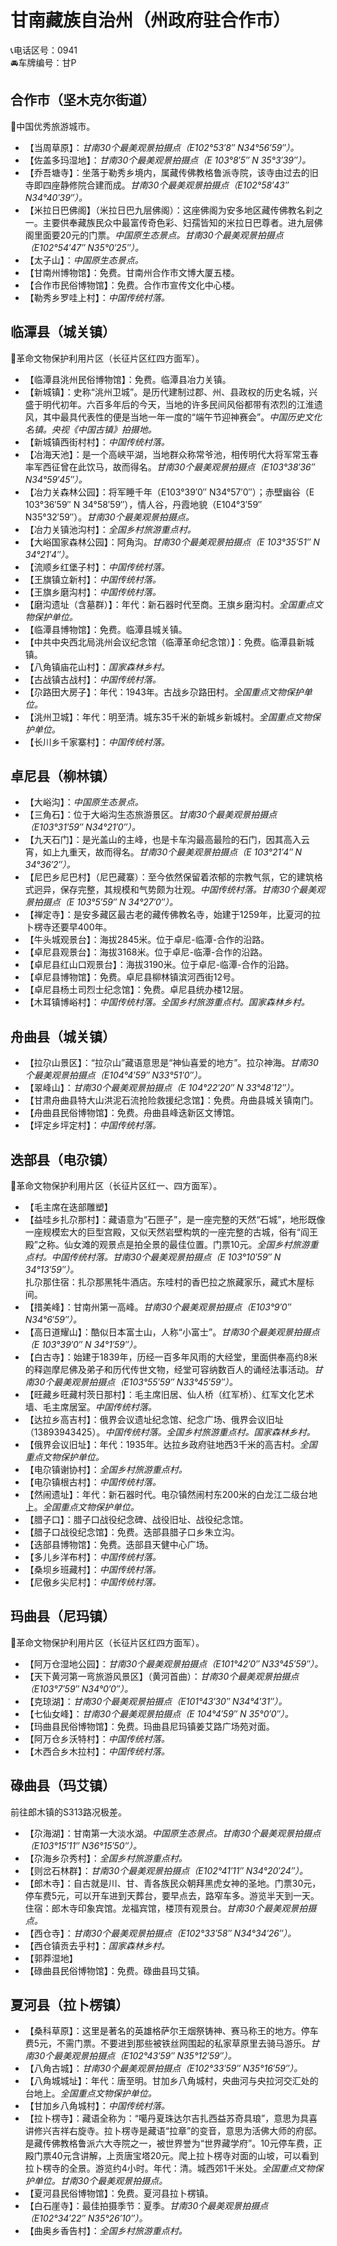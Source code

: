 # 甘南藏族自治州（州政府驻合作市）  
📞电话区号：0941  
🚘车牌编号：甘P  
  
## 合作市（坚木克尔街道）  
🏅中国优秀旅游城市。   
  
* 【当周草原】：*甘南30个最美观景拍摄点（E102°53′8″ N34°56′59″）。*  
* 【佐盖多玛湿地】：*甘南30个最美观景拍摄点（E 103°8′5″ N 35°3′39″）。*  
* 【乔吾塘寺】：坐落于勒秀乡境内，属藏传佛教格鲁派寺院，该寺由过去的旧寺即四座静修院合建而成。*甘南30个最美观景拍摄点（E102°58′43″ N34°40′39″）。*  
* 【米拉日巴佛阁】（米拉日巴九层佛阁）：这座佛阁为安多地区藏传佛教名刹之一。主要供奉藏族民众中最富传奇色彩、妇孺皆知的米拉日巴尊者。进九层佛阁里面要20元的门票。*中国原生态景点。甘南30个最美观景拍摄点（E102°54′47″ N35°0′25″）。*  
* 【太子山】：*中国原生态景点。*  
* 【甘南州博物馆】：免费。甘南州合作市文博大厦五楼。   
* 【合作市民俗博物馆】：免费。合作市宣传文化中心楼。   
* 【勒秀乡罗哇上村】：*中国传统村落。*  

## 临潭县（城关镇）  
🚩革命文物保护利用片区（长征片区红四方面军）。   
  
* 【临潭县洮州民俗博物馆】：免费。临潭县冶力关镇。   
* 【新城镇】：史称“洮州卫城”。是历代建制过郡、州、县政权的历史名城，兴盛于明代初年。六百多年后的今天，当地的许多民间风俗都带有浓烈的江淮遗风，其中最具代表性的便是当地一年一度的“端午节迎神赛会”。*中国历史文化名镇。央视《中国古镇》拍摄地。*  
* 【新城镇西街村村】：*中国传统村落。*  
* 【冶海天池】：是一个高峡平湖，当地群众称常爷池，相传明代大将军常玉春率军西征曾在此饮马，故而得名。*甘南30个最美观景拍摄点（E103°38′36″ N34°59′45″）。*  
* 【冶力关森林公园】：将军睡千年（E103°39′0″ N34°57′0″）；赤壁幽谷（E 103°36′59″ N 34°58′59″），情人谷，丹霞地貌（E104°3′59″ N35°32′59″）。*甘南30个最美观景拍摄点。*  
* 【冶力关镇池沟村】：*全国乡村旅游重点村。*   
* 【大峪国家森林公园】：阿角沟。*甘南30个最美观景拍摄点（E 103°35′51″ N 34°21′4″）。*  
* 【流顺乡红堡子村】：*中国传统村落。*  
* 【王旗镇立新村】：*中国传统村落。*  
* 【王旗乡磨沟村】：*中国传统村落。*  
* 【磨沟遗址（含墓群）】：年代：新石器时代至商。王旗乡磨沟村。*全国重点文物保护单位。*  
* 【临潭县博物馆】：免费。临潭县城关镇。   
* 【中共中央西北局洮州会议纪念馆（临潭革命纪念馆）】：免费。临潭县新城镇。   
* 【八角镇庙花山村】：*国家森林乡村。*  
* 【古战镇古战村】：*中国传统村落。*  
* 【尕路田大房子】：年代：1943年。古战乡尕路田村。*全国重点文物保护单位。*  
* 【洮州卫城】：年代：明至清。城东35千米的新城乡新城村。*全国重点文物保护单位。*    
* 【长川乡千家寨村】：*中国传统村落。*  

## 卓尼县（柳林镇）  
* 【大峪沟】：*中国原生态景点。*  
* 【三角石】：位于大峪沟生态旅游景区。*甘南30个最美观景拍摄点（E103°31′59″ N34°21′0″）。*  
* 【九天石门】：是光盖山的主峰，也是卡车沟最高最险的石门，因其高入云宵，如上九重天，故而得名。*甘南30个最美观景拍摄点（E 103°21′4″ N 34°36′2″）。*  
* 【尼巴乡尼巴村】（尼巴藏寨）：至今依然保留着浓郁的宗教气氛，它的建筑格式迥异，保存完整，其规模和气势颇为壮观。*中国传统村落。甘南30个最美观景拍摄点（E 103°5′59″ N 34°27′0″）。*  
* 【禅定寺】：是安多藏区最古老的藏传佛教名寺，始建于1259年，比夏河的拉卜楞寺还要早400年。   
* 【牛头城观景台】：海拔2845米。位于卓尼-临潭-合作的沿路。   
* 【卓尼县观景台】：海拔3168米。位于卓尼-临潭-合作的沿路。   
* 【卓尼县红山口观景台】：海拔3190米。位于卓尼-临潭-合作的沿路。   
* 【卓尼县博物馆】：免费。卓尼县柳林镇滨河西街12号。   
* 【卓尼县杨土司烈士纪念馆】：免费。卓尼县统办楼12层。   
* 【木耳镇博峪村】：*中国传统村落。全国乡村旅游重点村。国家森林乡村。*  

## 舟曲县（城关镇）  
* 【拉尕山景区】：“拉尕山”藏语意思是“神仙喜爱的地方”。拉尕神海。*甘南30个最美观景拍摄点（E104°4′59″ N33°51′0″）。*  
* 【翠峰山】：*甘南30个最美观景拍摄点（E 104°22′20″ N 33°48′12″）。*  
* 【甘肃舟曲县特大山洪泥石流抢险救援纪念馆】：免费。舟曲县城关镇南门。   
* 【舟曲县民俗博物馆】：免费。舟曲县峰迭新区文博馆。   
* 【坪定乡坪定村】：*中国传统村落。*  

## 迭部县（电尕镇）  
🚩革命文物保护利用片区（长征片区红一、四方面军）。   
  
* 【毛主席在迭部雕塑】  
* 【益哇乡扎尕那村】：藏语意为“石匣子”，是一座完整的天然“石城”，地形既像一座规模宏大的巨型宫殿，又似天然岩壁构筑的一座完整的古城，俗有“阎王殿”之称。仙女滩的观景点是拍全景的最佳位置。门票10元。*全国乡村旅游重点村。中国传统村落。甘南30个最美观景拍摄点（E 103°10′59″ N 34°13′59″）。*  
扎尕那住宿：扎尕那黑牦牛酒店。东哇村的香巴拉之旅藏家乐，藏式木屋标间。   
* 【措美峰】：甘南州第一高峰。*甘南30个最美观景拍摄点（E103°9′0″ N34°6′59″）。*  
* 【高日道耀山】：酷似日本富士山，人称“小富士”。*甘南30个最美观景拍摄点（E 103°39′0″ N 34°1′59″）。*  
* 【白古寺】：始建于1839年，历经一百多年风雨的大经堂，里面供奉高约8米的释迦摩尼佛及弟子和历代传世文物，经堂可容纳数百人的诵经法事活动。*甘南30个最美观景拍摄点（E103°55′59″ N33°45′59″）。*  
* 【旺藏乡旺藏村茨日那村】：毛主席旧居、仙人桥（红军桥）、红军文化艺术墙、毛主席居室。*中国传统村落。*    
* 【达拉乡高吉村】：俄界会议遗址纪念馆、纪念广场、俄界会议旧址（13893943425）。*中国传统村落。全国乡村旅游重点村。国家森林乡村。*  
* 【俄界会议旧址】：年代：1935年。达拉乡政府驻地西3千米的高吉村。*全国重点文物保护单位。*  
* 【电尕镇谢协村】：*全国乡村旅游重点村。*  
* 【电尕镇根古村】：*中国传统村落。*    
* 【然闹遗址】：年代：新石器时代。电尕镇然闹村东200米的白龙江二级台地上。*全国重点文物保护单位。*  
* 【腊子口】：腊子口战役纪念碑、战役旧址、战役纪念馆。   
* 【腊子口战役纪念馆】：免费。迭部县腊子口乡朱立沟。   
* 【迭部县博物馆】：免费。迭部县天健中心广场。   
* 【多儿乡洋布村】：*中国传统村落。*    
* 【桑坝乡班藏村】：*中国传统村落。*    
* 【尼傲乡尖尼村】：*中国传统村落。*    

## 玛曲县（尼玛镇）  
🚩革命文物保护利用片区（长征片区红四方面军）。   
* 【阿万仓湿地公园】：*甘南30个最美观景拍摄点（E101°42′0″ N33°45′59″）。*  
* 【天下黄河第一弯旅游风景区】（黄河首曲）：*甘南30个最美观景拍摄点（E103°7′59″ N34°0′0″）。*  
* 【克琼湖】：*甘南30个最美观景拍摄点（E101°43′30″ N34°4′31″）。*  
* 【七仙女峰】：*甘南30个最美观景拍摄点（E 104°4′59″ N 35°0′0″）。*  
* 【玛曲县民俗博物馆】：免费。玛曲县尼玛镇姜艾路广场苑对面。   
* 【阿万仓乡沃特村】：*中国传统村落。*  
* 【木西合乡木拉村】：*中国传统村落。*  

## 碌曲县（玛艾镇）  
前往郎木镇的S313路况极差。   
* 【尕海湖】：甘南第一大淡水湖。*中国原生态景点。甘南30个最美观景拍摄点（E103°15′11″ N36°15′50″）。*  
* 【尕海乡尕秀村】：*全国乡村旅游重点村。*  
* 【则岔石林群】：*甘南30个最美观景拍摄点（E102°41′11″ N34°20′24″）。*  
* 【郎木寺】：自古就是川、甘、青各族民众朝拜黑虎女神的圣地。门票30元，停车费5元，可以开车进到天葬台，要早点去，路窄车多。游览半天到一天。住宿：郎木寺印象宾馆。龙福宾馆，楼顶有观景台。*甘南30个最美观景拍摄点。*  
* 【西仓寺】：*甘南30个最美观景拍摄点（E102°33′58″ N34°34′26″）。*  
* 【西仓镇贡去乎村】：*国家森林乡村。*  
* 【郭莽湿地】  
* 【碌曲县民俗博物馆】：免费。碌曲县玛艾镇。   

## 夏河县（拉卜楞镇）  
* 【桑科草原】：这里是著名的英雄格萨尔王烟祭铸神、赛马称王的地方。停车费5元，不需门票。不要进到那些被铁丝网围起的私家草原里去骑马游乐。*甘南30个最美观景拍摄点（E102°43′59″ N35°12′59″）。*  
* 【八角古城】：*甘南30个最美观景拍摄点（E102°33′59″ N35°16′59″）。*  
* 【八角城城址】：年代：唐至明。甘加乡八角城村，央曲河与央拉河交汇处的台地上。*全国重点文物保护单位。*  
* 【甘加乡八角城村】：*中国传统村落。*  
* 【拉卜楞寺】：藏语全称为：“噶丹夏珠达尔吉扎西益苏奇具琅”，意思为具喜讲修兴吉祥右旋寺。拉卜楞寺是藏语“拉章”的变音，意思为活佛大师的府邸。是藏传佛教格鲁派六大寺院之一，被世界誉为“世界藏学府”。10元停车费，正殿门票40元含讲解，上贡唐宝塔20元。爬上拉卜楞寺对面的山坡，可以看到拉卜楞寺的全景。游览约4小时。年代：清。城西郊1千米处。*全国重点文物保护单位。甘南30个最美观景拍摄点。*  
* 【夏河县民俗博物馆】：免费。夏河县拉卜楞镇。   
* 【白石崖寺】：最佳拍摄季节：夏季。*甘南30个最美观景拍摄点（E102°34′22″ N35°26′10″）。*  
* 【曲奥乡香告村】：*全国乡村旅游重点村。*  
